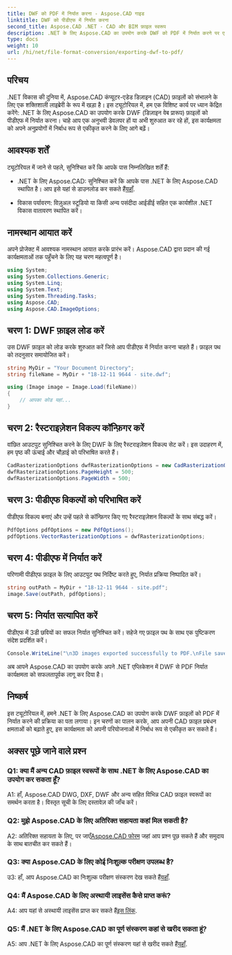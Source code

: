 ```yaml
---
title: DWF को PDF में निर्यात करना - Aspose.CAD गाइड
linktitle: DWF को पीडीएफ में निर्यात करना
second_title: Aspose.CAD .NET - CAD और BIM फ़ाइल स्वरूप
description: .NET के लिए Aspose.CAD का उपयोग करके DWF को PDF में निर्यात करने पर एक सहज मार्गदर्शिका देखें। अपनी CAD फ़ाइल प्रबंधन क्षमताओं को सहजता से बढ़ाएँ।
type: docs
weight: 10
url: /hi/net/file-format-conversion/exporting-dwf-to-pdf/
---
```

## परिचय

.NET विकास की दुनिया में, Aspose.CAD कंप्यूटर-एडेड डिज़ाइन (CAD) फ़ाइलों को संभालने के लिए एक शक्तिशाली लाइब्रेरी के रूप में खड़ा है। इस ट्यूटोरियल में, हम एक विशिष्ट कार्य पर ध्यान केंद्रित करेंगे: .NET के लिए Aspose.CAD का उपयोग करके DWF (डिज़ाइन वेब प्रारूप) फ़ाइलों को पीडीएफ में निर्यात करना। चाहे आप एक अनुभवी डेवलपर हों या अभी शुरुआत कर रहे हों, इस कार्यक्षमता को अपने अनुप्रयोगों में निर्बाध रूप से एकीकृत करने के लिए आगे बढ़ें।

## आवश्यक शर्तें

ट्यूटोरियल में जाने से पहले, सुनिश्चित करें कि आपके पास निम्नलिखित शर्तें हैं:

-  .NET के लिए Aspose.CAD: सुनिश्चित करें कि आपके पास .NET के लिए Aspose.CAD स्थापित है। आप इसे यहां से डाउनलोड कर सकते हैं[यहाँ](https://releases.aspose.com/cad/net/).

- विकास पर्यावरण: विज़ुअल स्टूडियो या किसी अन्य पसंदीदा आईडीई सहित एक कार्यशील .NET विकास वातावरण स्थापित करें।

## नामस्थान आयात करें

अपने प्रोजेक्ट में आवश्यक नामस्थान आयात करके प्रारंभ करें। Aspose.CAD द्वारा प्रदान की गई कार्यक्षमताओं तक पहुँचने के लिए यह चरण महत्वपूर्ण है।

```csharp
using System;
using System.Collections.Generic;
using System.Linq;
using System.Text;
using System.Threading.Tasks;
using Aspose.CAD;
using Aspose.CAD.ImageOptions;
```

## चरण 1: DWF फ़ाइल लोड करें

उस DWF फ़ाइल को लोड करके शुरुआत करें जिसे आप पीडीएफ में निर्यात करना चाहते हैं। फ़ाइल पथ को तदनुसार समायोजित करें।

```csharp
string MyDir = "Your Document Directory";
string fileName = MyDir + "18-12-11 9644 - site.dwf";

using (Image image = Image.Load(fileName))
{
    // आपका कोड यहां...
}
```

## चरण 2: रैस्टराइज़ेशन विकल्प कॉन्फ़िगर करें

वांछित आउटपुट सुनिश्चित करने के लिए DWF के लिए रैस्टराइज़ेशन विकल्प सेट करें। इस उदाहरण में, हम पृष्ठ की ऊंचाई और चौड़ाई को परिभाषित करते हैं।

```csharp
CadRasterizationOptions dwfRasterizationOptions = new CadRasterizationOptions();
dwfRasterizationOptions.PageHeight = 500;
dwfRasterizationOptions.PageWidth = 500;
```

## चरण 3: पीडीएफ विकल्पों को परिभाषित करें

पीडीएफ विकल्प बनाएं और उन्हें पहले से कॉन्फ़िगर किए गए रैस्टराइज़ेशन विकल्पों के साथ संबद्ध करें।

```csharp
PdfOptions pdfOptions = new PdfOptions();
pdfOptions.VectorRasterizationOptions = dwfRasterizationOptions;
```

## चरण 4: पीडीएफ में निर्यात करें

परिणामी पीडीएफ फ़ाइल के लिए आउटपुट पथ निर्दिष्ट करते हुए, निर्यात प्रक्रिया निष्पादित करें।

```csharp
string outPath = MyDir + "18-12-11 9644 - site.pdf";
image.Save(outPath, pdfOptions);
```

## चरण 5: निर्यात सत्यापित करें

पीडीएफ में 3डी छवियों का सफल निर्यात सुनिश्चित करें। सहेजे गए फ़ाइल पथ के साथ एक पुष्टिकरण संदेश प्रदर्शित करें।

```csharp
Console.WriteLine("\n3D images exported successfully to PDF.\nFile saved at " + MyDir);
```

अब आपने Aspose.CAD का उपयोग करके अपने .NET एप्लिकेशन में DWF से PDF निर्यात कार्यक्षमता को सफलतापूर्वक लागू कर दिया है।

## निष्कर्ष

इस ट्यूटोरियल में, हमने .NET के लिए Aspose.CAD का उपयोग करके DWF फ़ाइलों को PDF में निर्यात करने की प्रक्रिया का पता लगाया। इन चरणों का पालन करके, आप अपनी CAD फ़ाइल प्रबंधन क्षमताओं को बढ़ाते हुए, इस कार्यक्षमता को अपनी परियोजनाओं में निर्बाध रूप से एकीकृत कर सकते हैं।

## अक्सर पूछे जाने वाले प्रश्न

### Q1: क्या मैं अन्य CAD फ़ाइल स्वरूपों के साथ .NET के लिए Aspose.CAD का उपयोग कर सकता हूँ?

A1: हाँ, Aspose.CAD DWG, DXF, DWF और अन्य सहित विभिन्न CAD फ़ाइल स्वरूपों का समर्थन करता है। विस्तृत सूची के लिए दस्तावेज़ की जाँच करें।

### Q2: मुझे Aspose.CAD के लिए अतिरिक्त सहायता कहां मिल सकती है?

 A2: अतिरिक्त सहायता के लिए, पर जाएँ[Aspose.CAD फोरम](https://forum.aspose.com/c/cad/19) जहां आप प्रश्न पूछ सकते हैं और समुदाय के साथ बातचीत कर सकते हैं।

### Q3: क्या Aspose.CAD के लिए कोई निःशुल्क परीक्षण उपलब्ध है?

 उ3: हाँ, आप Aspose.CAD का निःशुल्क परीक्षण संस्करण देख सकते हैं[यहाँ](https://releases.aspose.com/).

### Q4: मैं Aspose.CAD के लिए अस्थायी लाइसेंस कैसे प्राप्त करूं?

 A4: आप यहां से अस्थायी लाइसेंस प्राप्त कर सकते हैं[इस लिंक](https://purchase.aspose.com/temporary-license/).

### Q5: मैं .NET के लिए Aspose.CAD का पूर्ण संस्करण कहां से खरीद सकता हूं?

 A5: आप .NET के लिए Aspose.CAD का पूर्ण संस्करण यहां से खरीद सकते हैं[यहाँ](https://purchase.aspose.com/buy).